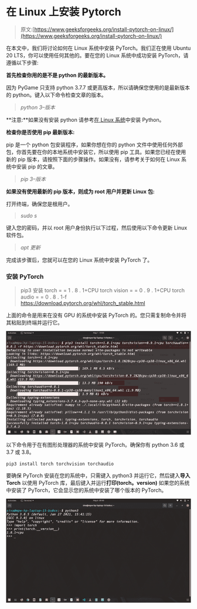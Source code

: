 # 在 Linux 上安装 Pytorch

> 原文:[https://www.geeksforgeeks.org/install-pytorch-on-linux/](https://www.geeksforgeeks.org/install-pytorch-on-linux/)

在本文中，我们将讨论如何在 Linux 系统中安装 PyTorch。我们正在使用 Ubuntu 20 LTS，你可以使用任何其他的。要在您的 Linux 系统中成功安装 PyTorch，请遵循以下步骤:

**首先检查你用的是不是 python 的最新版本。**

因为 PyGame 只支持 python 3.7.7 或更高版本，所以请确保您使用的是最新版本的 python。键入以下命令检查文章的版本。

> *python 3–版本*

**注意:**如果没有安装 python 请参考[在 Linux 系统](https://www.geeksforgeeks.org/how-to-install-python-on-linux/)中安装 Python。

**检查你是否使用 pip 最新版本:**

pip 是一个 python 包安装程序，如果你想在你的 python 文件中使用任何外部包，你首先要在你的本地系统中安装它，所以使用 pip 工具。如果您已经在使用新的 pip 版本，请按照下面的步骤操作。如果没有，请参考关于如何在 Linux 系统中安装 pip 的文章。

> *pip 3–版本*

**如果没有使用最新的 pip 版本，则成为 root 用户并更新 Linux 包:**

打开终端，确保您是根用户。

> *sudo s*

键入您的密码，并以 root 用户身份执行以下过程，然后使用以下命令更新 Linux 软件包。

> *apt 更新*

完成该步骤后，您就可以在您的 Linux 系统中安装 PyTorch 了。

### 安装 **PyTorch**

> pip3 安装 torch = = 1 . 8 . 1+CPU torch vision = = 0 . 9 . 1+CPU torch audio = = 0 . 8 . 1-f https://download.pytorch.org/whl/torch_stable.html

上面的命令是用来在没有 GPU 的系统中安装 PyTorch 的。您只需复制命令并将其粘贴到终端并运行它。

![](img/849affcf36cc7922c4c16f261bea7ade.png)

以下命令用于在有图形处理器的系统中安装 PyTorch。确保你有 python 3.6 或 3.7 或 3.8。

```
pip3 install torch torchvision torchaudio
```

要确保 PyTorch 安装在您的系统中，只需键入 python3 并运行它，然后键入**导入 Torch** 以使用 PyTorch 库，最后键入并运行**打印(torch。__version__)** 如果您的系统中安装了 PyTorch，它会显示您的系统中安装了哪个版本的 PyTorch。

![](img/b43ba4d37f461bf3d3e0a21730e2e95f.png)
